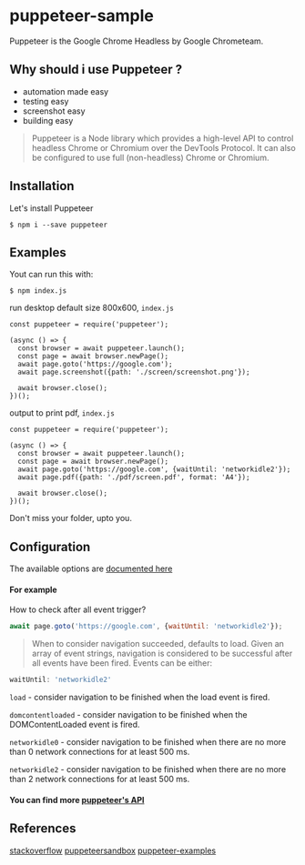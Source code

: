 # puppeteer-sample

Puppeteer is the Google Chrome Headless by Google Chrometeam.

## Why should i use Puppeteer ?

- automation made easy
- testing easy
- screenshot easy
- building easy


>Puppeteer is a Node library which provides a high-level API to control headless Chrome or Chromium over the DevTools Protocol. It can also be configured to use full (non-headless) Chrome or Chromium.

## Installation 

Let's install Puppeteer
```
$ npm i --save puppeteer 
```

## Examples 

Yout can run this with:

```
$ npm index.js
```

run desktop default size 800x600, `index.js`

```js=
const puppeteer = require('puppeteer');

(async () => {
  const browser = await puppeteer.launch();
  const page = await browser.newPage();
  await page.goto('https://google.com');
  await page.screenshot({path: './screen/screenshot.png'});

  await browser.close();
})();
```

output to print pdf, `index.js`

```js=
const puppeteer = require('puppeteer');

(async () => {
  const browser = await puppeteer.launch();
  const page = await browser.newPage();  
  await page.goto('https://google.com', {waitUntil: 'networkidle2'});
  await page.pdf({path: './pdf/screen.pdf', format: 'A4'});

  await browser.close();
})();

```
Don't miss your folder, upto you.
## Configuration

The available options are [documented here](https://github.com/GoogleChrome/puppeteer/blob/master/docs/api.md#)

#### For example

How to check after all event trigger?

```js
await page.goto('https://google.com', {waitUntil: 'networkidle2'});
```

> When to consider navigation succeeded, defaults to load. Given an array of event strings, navigation is considered to be successful after all events have been fired. Events can be either:
 

```js
waitUntil: 'networkidle2'
```

`load` - consider navigation to be finished when the load event is fired.

`domcontentloaded` - consider navigation to be finished when the DOMContentLoaded event is fired.

`networkidle0` - consider navigation to be finished when there are no more than 0 network connections for at least 500 ms.

`networkidle2` - consider navigation to be finished when there are no more than 2 network connections for at least 500 ms.
 

#### You can find more [puppeteer's API](https://github.com/GoogleChrome/puppeteer/blob/master/docs/api.md#)


## References

[stackoverflow](https://stackoverflow.com/questions/tagged/puppeteer)
[puppeteersandbox](https://puppeteersandbox.com/)
[puppeteer-examples](https://github.com/checkly/puppeteer-examples)
